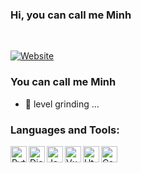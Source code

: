 ### Hi, you can call me **Minh**

<br/>

[![Website](https://img.shields.io/website?label=MINHDQ1998.GITHUB.IO/PORFOLIO/&style=for-the-badge&url=https%3A%2F%2Fcodestackr.com)](https://minhdq1998.github.io/portfolio/)

### You can call me **Minh**

- 🧗 level grinding ...

### Languages and Tools:

<img align="left" alt="Python" width="26px" src="https://minhdq1998.github.io/portfolio/img/python.584dac60.svg" />
<img align="left" alt="Django" width="26px" src="https://minhdq1998.github.io/portfolio/img/djangopixel.70ccc173.svg" />
<img align="left" alt="Javascript" width="26px" src="https://minhdq1998.github.io/portfolio/img/javascriptpixel.12a49a33.svg" />
<img align="left" alt="Vue" width="26px" src="https://minhdq1998.github.io/portfolio/img/vuepixel.7bf6f45b.svg" />
<img align="left" alt="Html" width="26px" src="https://minhdq1998.github.io/portfolio/img/html18.555f23ba.svg" />
<img align="left" alt="Css" width="26px" src="https://minhdq1998.github.io/portfolio/img/css18.0582a3e4.svg" />